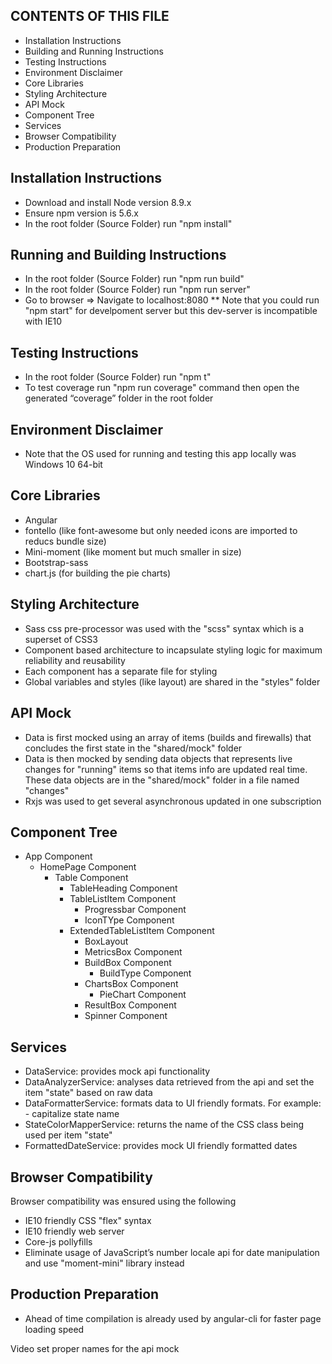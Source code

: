 CONTENTS OF THIS FILE
---------------------
   
 * Installation Instructions
 * Building and Running Instructions
 * Testing Instructions
 * Environment Disclaimer
 * Core Libraries
 * Styling Architecture
 * API Mock
 * Component Tree
 * Services
 * Browser Compatibility
 * Production Preparation



Installation Instructions
------------

 * Download and install Node version 8.9.x
 * Ensure npm version is 5.6.x
 * In the root folder (Source Folder) run "npm install"




Running and Building Instructions
------------

 * In the root folder (Source Folder) run "npm run build"
 * In the root folder (Source Folder) run "npm run server"
 * Go to browser => Navigate to localhost:8080
 ** Note that you could run "npm start" for develpoment server but this dev-server is incompatible with IE10





Testing Instructions
------------

 * In the root folder (Source Folder) run "npm t"
 * To test coverage run "npm run coverage" command then open the generated “coverage” folder in the root folder





Environment Disclaimer
------------

 * Note that the OS used for running and testing this app locally was Windows 10 64-bit




Core Libraries
------------

 * Angular
 * fontello (like font-awesome but only needed icons are imported to reducs bundle size)
 * Mini-moment (like moment but much smaller in size)
 * Bootstrap-sass
 * chart.js (for building the pie charts)



Styling Architecture
------------

 * Sass css pre-processor was used with the "scss" syntax which is a superset of CSS3
 * Component based architecture to incapsulate styling logic for maximum reliability and reusability
 * Each component has a separate file for styling
 * Global variables and styles (like layout) are shared in the "styles" folder 


API Mock
------------

 * Data is first mocked using an array of items (builds and firewalls) that concludes the first state in the "shared/mock" folder
 * Data is then mocked by sending data objects that represents live changes for "running" items so that items info are updated real time. These data objects are in the "shared/mock" folder in a file named "changes"
 * Rxjs was used to get several asynchronous updated in one subscription




Component Tree
------------

 * App Component
	* HomePage Component
		* Table Component
			* TableHeading Component
			* TableListItem Component
				* Progressbar Component
				* IconTYpe Component
			* ExtendedTableListItem Component
				* BoxLayout
				* MetricsBox Component
				* BuildBox Component
					* BuildType Component
				* ChartsBox Component
					* PieChart Component
				* ResultBox Component
				* Spinner Component



Services
------------

 * DataService: provides mock api functionality 
 * DataAnalyzerService: analyses data retrieved from the api and set the item "state" based on raw data 
 * DataFormatterService: formats data to UI friendly formats. For example: - capitalize state name
 * StateColorMapperService: returns the name of the CSS class being used per item "state"
 * FormattedDateService: provides mock UI friendly formatted dates



Browser Compatibility
------------

Browser compatibility was ensured using the following
 * IE10 friendly CSS "flex" syntax 
 * IE10 friendly web server 
 * Core-js pollyfills
 * Eliminate usage of JavaScript’s number locale api for date manipulation and use "moment-mini" library instead



Production Preparation
------------

 * Ahead of time compilation is already used by angular-cli for faster page loading speed 


Video 
set proper names for the api mock


